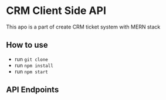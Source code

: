# CRM Client Side API

This apo is a part of create CRM ticket system with MERN stack

## How to use 
- run `git clone`
- run `npm install`
- run `npm start`


## API Endpoints

